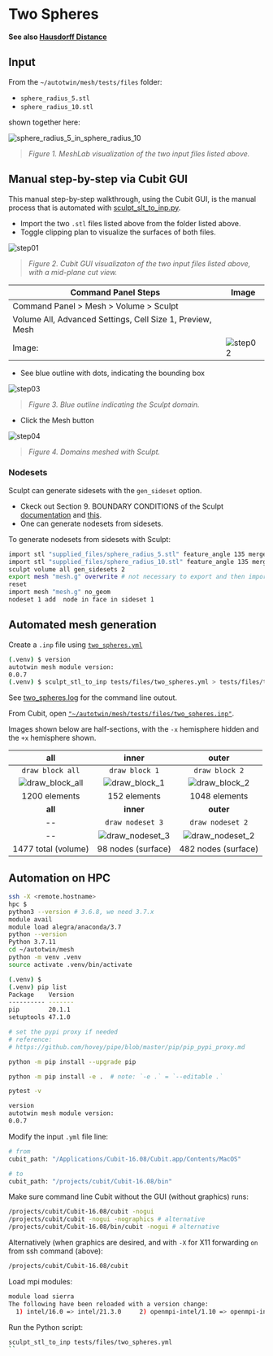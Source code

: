 # Two Spheres

**See also [Hausdorff Distance](../hausdorff_distance.md)**

## Input

From the `~/autotwin/mesh/tests/files` folder:

* `sphere_radius_5.stl`
* `sphere_radius_10.stl`

shown together here:

![sphere_radius_5_in_sphere_radius_10](../figs/sphere_radius_5_in_sphere_radius_10.png)
> *Figure 1. MeshLab visualization of the two input files listed above.*

## Manual step-by-step via Cubit GUI

This manual step-by-step walkthrough, using the Cubit GUI, is the manual process that is automated with [sculpt_slt_to_inp.py](../../src/atmesh/sculpt_stl_to_inp.py).

* Import the two `.stl` files listed above from the folder listed above.
* Toggle clipping plan to visualize the surfaces of both files.

![step01](figs/step01.png)
> *Figure 2. Cubit GUI visualizaton of the two input files listed above, with a mid-plane cut view.*

Command Panel Steps | Image
-- | --
Command Panel > Mesh > Volume > Sculpt |
Volume All, Advanced Settings, Cell Size 1, Preview, Mesh |
Image: | ![step02](figs/step02.png)

* See blue outline with dots, indicating the bounding box

![step03](figs/step03.png)
> *Figure 3. Blue outline indicating the Sculpt domain.*

* Click the Mesh button

![step04](figs/step04.png)
> *Figure 4. Domains meshed with Sculpt.*

### Nodesets

Sculpt can generate sidesets with the `gen_sideset` option.

* Ckeck out Section 9. BOUNDARY CONDITIONS of the Sculpt [documentation](https://cubit.sandia.gov/files/cubit/16.08/help_manual/WebHelp/cubithelp.htm) and [this](https://coreform.com/cubit_help/mesh_generation/meshing_schemes/parallel/sculpt_bcs.htm?rhsearch=side_sets&rhhlterm=sidesets%20sideset).
* One can generate nodesets from sidesets.

To generate nodesets from sidesets with Sculpt:

```bash
import stl "supplied_files/sphere_radius_5.stl" feature_angle 135 merge
import stl "supplied_files/sphere_radius_10.stl" feature_angle 135 merge
sculpt volume all gen_sidesets 2
export mesh "mesh.g" overwrite # not necessary to export and then import the .g file
reset
import mesh "mesh.g" no_geom
nodeset 1 add  node in face in sideset 1
```

## Automated mesh generation

Create a `.inp` file using [`two_spheres.yml`](../../tests/files/two_spheres.yml)

```bash
(.venv) $ version
autotwin mesh module version:
0.0.7
(.venv) $ sculpt_stl_to_inp tests/files/two_spheres.yml > tests/files/two_spheres.log
```

See [two_spheres.log](../../tests/files/two_spheres.log) for the command line outout.

From Cubit, open [`"~/autotwin/mesh/tests/files/two_spheres.inp"`](../../tests/files/two_spheres.inp).

Images shown below are half-sections, with the `-x` hemisphere hidden and the `+x` hemisphere shown.

all | inner | outer
:--: | :--: | :--: 
`draw block all` | `draw block 1` | `draw block 2`
![draw_block_all](figs/draw_block_all.png) | ![draw_block_1](figs/draw_block_1.png) | ![draw_block_2](figs/draw_block_2.png)
1200 elements | 152 elements | 1048 elements |
**all** | **inner** | **outer**
-- | `draw nodeset 3` | `draw nodeset 2`
-- | ![draw_nodeset_3](figs/draw_nodeset_3.png) | ![draw_nodeset_2](figs/draw_nodeset_2.png)
1477 total (volume) |  98 nodes (surface) | 482 nodes (surface)

## Automation on HPC

```bash
ssh -X <remote.hostname>
hpc $
python3 --version # 3.6.8, we need 3.7.x
module avail
module load alegra/anaconda/3.7
python --version
Python 3.7.11
cd ~/autotwin/mesh
python -m venv .venv
source activate .venv/bin/activate

(.venv) $
(.venv) pip list
Package    Version
---------- -------
pip        20.1.1
setuptools 47.1.0

# set the pypi proxy if needed
# reference:
# https://github.com/hovey/pipe/blob/master/pip/pip_pypi_proxy.md

python -m pip install --upgrade pip

python -m pip install -e .  # note: `-e .` = `--editable .`

pytest -v

version
autotwin mesh module version:
0.0.7
```

Modify the input `.yml` file line:

```bash
# from
cubit_path: "/Applications/Cubit-16.08/Cubit.app/Contents/MacOS"

# to
cubit_path: "/projects/cubit/Cubit-16.08/bin"
```

Make sure command line Cubit without the GUI (without graphics) runs:

```bash
/projects/cubit/Cubit-16.08/cubit -nogui
/projects/cubit/cubit -nogui -nographics # alternative
/projects/cubit/Cubit-16.08/bin/cubit -nogui # alternative
```

Alternatively (when graphics are desired, and with `-X` for X11 forwarding `on` from ssh command (above):

```bash
/projects/cubit/Cubit-16.08/cubit
```

Load mpi modules:

```bash
module load sierra
The following have been reloaded with a version change:
  1) intel/16.0 => intel/21.3.0     2) openmpi-intel/1.10 => openmpi-intel/4.0
```

Run the Python script:

```bash
sculpt_stl_to_inp tests/files/two_spheres.yml
``
